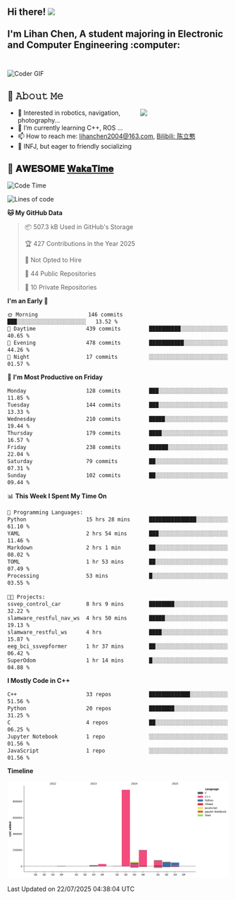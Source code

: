 <h2 align="left">
 <abc>
  <br>Hi there! <img src="https://user-images.githubusercontent.com/42378118/110234147-e3259600-7f4e-11eb-95be-0c4047144dea.gif" width="30"><br>
  <br> I'm Lihan Chen, A student majoring in Electronic and Computer Engineering :computer:<br>
  <br>
 </abc>
</h2>

<img align="center" src="https://media.giphy.com/media/SWoSkN6DxTszqIKEqv/giphy.gif" alt="Coder GIF" width="500">

## :book: 𝙰𝚋𝚘𝚞𝚝 𝙼𝚎

<img align="right" width="40%" src="https://github-readme-stats.vercel.app/api?username=LihanChen2004&show_icons=true&icon_color=CE1D2D&text_color=718096&bg_color=ffffff&hide_title=true" />

- 🌟 Interested in robotics, navigation, photography...
- 🌱 I’m currently learning C++, ROS ... 
- 📫 How to reach me: lihanchen2004@163.com, [Bilibili: 陈立憨](https://space.bilibili.com/170786212)
- 👯 INFJ, but eager to friendly socializing

## 📜 𝐀𝐖𝐄𝐒𝐎𝐌𝐄 [𝐖𝐚𝐤𝐚𝐓𝐢𝐦𝐞](https://github.com/anmol098/waka-readme-stats)

<!--START_SECTION:waka-->
![Code Time](http://img.shields.io/badge/Code%20Time-1%2C278%20hrs%2059%20mins-blue)

![Lines of code](https://img.shields.io/badge/From%20Hello%20World%20I%27ve%20Written-1.4%20million%20lines%20of%20code-blue)

**🐱 My GitHub Data** 

> 📦 507.3 kB Used in GitHub's Storage 
 > 
> 🏆 427 Contributions in the Year 2025
 > 
> 🚫 Not Opted to Hire
 > 
> 📜 44 Public Repositories 
 > 
> 🔑 10 Private Repositories 
 > 
**I'm an Early 🐤** 

```text
🌞 Morning                146 commits         ███░░░░░░░░░░░░░░░░░░░░░░   13.52 % 
🌆 Daytime                439 commits         ██████████░░░░░░░░░░░░░░░   40.65 % 
🌃 Evening                478 commits         ███████████░░░░░░░░░░░░░░   44.26 % 
🌙 Night                  17 commits          ░░░░░░░░░░░░░░░░░░░░░░░░░   01.57 % 
```
📅 **I'm Most Productive on Friday** 

```text
Monday                   128 commits         ███░░░░░░░░░░░░░░░░░░░░░░   11.85 % 
Tuesday                  144 commits         ███░░░░░░░░░░░░░░░░░░░░░░   13.33 % 
Wednesday                210 commits         █████░░░░░░░░░░░░░░░░░░░░   19.44 % 
Thursday                 179 commits         ████░░░░░░░░░░░░░░░░░░░░░   16.57 % 
Friday                   238 commits         ██████░░░░░░░░░░░░░░░░░░░   22.04 % 
Saturday                 79 commits          ██░░░░░░░░░░░░░░░░░░░░░░░   07.31 % 
Sunday                   102 commits         ██░░░░░░░░░░░░░░░░░░░░░░░   09.44 % 
```


📊 **This Week I Spent My Time On** 

```text
💬 Programming Languages: 
Python                   15 hrs 28 mins      ███████████████░░░░░░░░░░   61.10 % 
YAML                     2 hrs 54 mins       ███░░░░░░░░░░░░░░░░░░░░░░   11.46 % 
Markdown                 2 hrs 1 min         ██░░░░░░░░░░░░░░░░░░░░░░░   08.02 % 
TOML                     1 hr 53 mins        ██░░░░░░░░░░░░░░░░░░░░░░░   07.49 % 
Processing               53 mins             █░░░░░░░░░░░░░░░░░░░░░░░░   03.55 % 

🐱‍💻 Projects: 
ssvep_control_car        8 hrs 9 mins        ████████░░░░░░░░░░░░░░░░░   32.22 % 
slamware_restful_nav_ws  4 hrs 50 mins       █████░░░░░░░░░░░░░░░░░░░░   19.13 % 
slamware_restful_ws      4 hrs               ████░░░░░░░░░░░░░░░░░░░░░   15.87 % 
eeg_bci_ssvepformer      1 hr 37 mins        ██░░░░░░░░░░░░░░░░░░░░░░░   06.42 % 
SuperOdom                1 hr 14 mins        █░░░░░░░░░░░░░░░░░░░░░░░░   04.88 % 
```

**I Mostly Code in C++** 

```text
C++                      33 repos            █████████████░░░░░░░░░░░░   51.56 % 
Python                   20 repos            ████████░░░░░░░░░░░░░░░░░   31.25 % 
C                        4 repos             ██░░░░░░░░░░░░░░░░░░░░░░░   06.25 % 
Jupyter Notebook         1 repo              ░░░░░░░░░░░░░░░░░░░░░░░░░   01.56 % 
JavaScript               1 repo              ░░░░░░░░░░░░░░░░░░░░░░░░░   01.56 % 
```



**Timeline**

![Lines of Code chart](https://raw.githubusercontent.com/LihanChen2004/LihanChen2004/main/assets/bar_graph.png)


 Last Updated on 22/07/2025 04:38:04 UTC
<!--END_SECTION:waka-->

<!--
**LihanChen2004/LihanChen2004** is a ✨ _special_ ✨ repository because its `README.md` (this file) appears on your GitHub profile.

Here are some ideas to get you started:

- 🔭 I’m currently working on ...
- 🌱 I’m currently learning ...
- 👯 I’m looking to collaborate on ...
- 🤔 I’m looking for help with ...
- 💬 Ask me about ...
- 📫 How to reach me: ...
- 😄 Pronouns: ...
- ⚡ Fun fact: ...
-->

